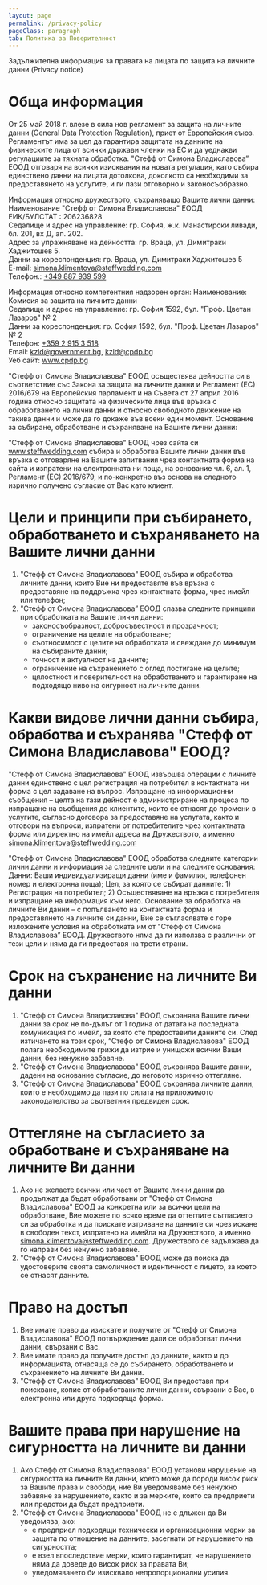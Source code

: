 ```yaml
---
layout: page
permalink: /privacy-policy
pageClass: paragraph
tab: Политика за Поверителност
---
```


Задължителна информация за правата на лицата по защита на личните данни (Privacy notice)

# Обща информация

От 25 май 2018 г. влезе в сила нов регламент за защита на личните данни (General Data Protection Regulation), приет от Европейския съюз. Регламентът има за цел да гарантира защитата на данните на физическите лица от всички държави членки на ЕС и да уеднакви регулациите за тяхната обработка.
"Стефф от Симона Владиславова” ЕООД отговаря на всички изисквания на новата регулация, като събира единствено данни на лицата дотолкова, доколкото са необходими за предоставянето на услугите, и ги пази отговорно и законосъобразно. 

Информация относно дружеството, съхраняващо Вашите лични данни: Наименование "Стефф от Симона Владиславова" ЕООД  
ЕИК/БУЛСТАТ : 206236828  
Седалище и адрес на управление: гр. София, ж.к. Манастирски ливади, бл. 201, вх Д, ап. 202.  
Адрес за упражняване на дейността: гр. Враца, ул. Димитраки Хаджитошев 5.  
Данни за кореспонденция: гр. Враца, ул. Димитраки Хаджитошев 5  
E-mail: <a href="mailto:simona.klimentova@steffwedding.com">simona.klimentova@steffwedding.com</a>  
Телефон.: <a href="tel:+349 887 939 599">+349 887 939 599</a>  

Информация относно компетентния надзорен орган:
Наименование: Комисия за защита на личните данни  
Седалище и адрес на управление: гр. София 1592, бул. "Проф. Цветан Лазаров" № 2  
Данни за кореспонденция: гр. София 1592, бул. "Проф. Цветан Лазаров" № 2  
Телефон: <a href="tel:+359 2 915 3 518">+359 2 915 3 518</a>  
Email: <a href="mailto:kzld@government.bg">kzld@government.bg</a>, <a href="mailto:kzld@cpdp.bg">kzld@cpdp.bg</a>  
Уеб сайт: <a href="www.cpdp.bg">www.cpdp.bg</a>  

"Стефф от Симона Владиславова" ЕООД осъществява дейността си в съответствие със Закона за защита на личните данни и Регламент (ЕС) 2016/679 на Европейския парламент и на Съвета от 27 април 2016 година относно защитата на физическите лица във връзка с обработването на лични данни и относно свободното движение на такива данни и може да го докаже във всеки един момент. 
Основание за събиране, обработване и съхраняване на Вашите лични данни:

"Стефф от Симона Владиславова" ЕООД чрез сайта си <a href="www.steffwedding.com">www.steffwedding.com</a> събира и обработва Вашите лични данни във връзка с отговаряне на Вашите запитвания чрез контактната форма на сайта и изпратени на електронната ни поща, на основание чл. 6, ал. 1, Регламент (ЕС) 2016/679, и по-конкретно въз основа на следното изрично получено съгласие от Вас като клиент.

# Цели и принципи при събирането, обработването и съхраняването на Вашите лични данни

1. "Стефф от Симона Владиславова" ЕООД събира и обработва личните данни, които Вие ни предоставяте във връзка с предоставяне на поддръжка чрез контактната форма, чрез имейл или телефон;
1. "Стефф от Симона Владиславова” ЕООД спазва следните принципи при обработката на Вашите лични данни:
   * законосъобразност, добросъвестност и прозрачност;
   * ограничение на целите на обработване;
   * съотносимост с целите на обработката и свеждане до минимум на събираните данни;
   * точност и актуалност на данните;
   * ограничение на съхранението с оглед постигане на целите;
   * цялостност и поверителност на обработването и гарантиране на подходящо ниво на сигурност на личните данни.

# Какви видове лични данни събира, обработва и съхранява "Стефф от Симона Владиславова" ЕООД?

"Стефф от Симона Владиславова" ЕООД извършва операции с личните данни единствено с цел регистрация на потребител в контактната ни форма с цел задаване на въпрос.
Изпращане на информационни съобщения – целта на тази дейност е администриране на процеса по изпращане на съобщения до клиентите, които се отнасят до промени в услугите, съгласно договора за предоставяне на услугата, както и отговори на въпроси, изпратени от потребителите чрез контактната форма или директно на имейл адреса на Дружеството, а именно <a href="mailto:simona.klimentova@steffwedding.com">simona.klimentova@steffwedding.com</a>

"Стефф от Симона Владиславова" ЕООД обработва следните категории лични данни и информация за следните цели и на следните основания:
Данни: Ваши индивидуализиращи данни (име и фамилия, телефонен номер и електронна поща);
Цел, за която се събират данните: 1) Регистрация на потребител; 2) Осъществяване на връзка с потребителя и изпращане на информация към него.
Основание за обработка на личните Ви данни – с попълването на контактната форма и предоставянето на личните си данни, Вие се съгласявате с горе изложените условия на обработката им от "Стефф от Симона Владиславова” ЕООД. Дружеството няма да ги използва с различни от тези цели и няма да ги предоставя на трети страни.

# Срок на съхранение на личните Ви данни

1. "Стефф от Симона Владиславова" ЕООД съхранява Вашите лични данни за срок не по-дълъг от 1 година от датата на последната комуникация по имейл, за която сте предоставили данните си. След изтичането на този срок, “Стефф от Симона Владиславова" ЕООД полага необходимите грижи да изтрие и унищожи всички Ваши данни, без ненужно забавяне.
1. "Стефф от Симона Владиславова" ЕООД съхранява Вашите данни, дадени на основание съгласие, до неговото изрично оттегляне.
1. "Стефф от Симона Владиславова" ЕООД съхранява личните данни, които е необходимо да пази по силата на приложимото законодателство за съответния предвиден срок.

# Оттегляне на съгласието за обработване и съхраняване на личните Ви данни
1. Ако не желаете всички или част от Вашите лични данни да продължат да бъдат обработвани от "Стефф от Симона Владиславова" ЕООД за конкретна или за всички цели на обработване, Вие можете по всяко време да оттеглите съгласието си за обработка и да поискате изтриване на данните си чрез искане в свободен текст, изпратено на имейла на Дружеството, а именно <a href="mailto:simona.klimentova@steffwedding.com">simona.klimentova@steffwedding.com</a>. Дружеството се задължава да го направи без ненужно забавяне.
1. "Стефф от Симона Владиславова" ЕООД може да поиска да удостоверите своята самоличност и идентичност с лицето, за което се отнасят данните.

# Право на достъп
1. Вие имате право да изискате и получите от "Стефф от Симона Владиславова" ЕООД потвърждение дали се обработват лични данни, свързани с Вас.
1. Вие имате право да получите достъп до данните, както и до информацията, отнасяща се до събирането, обработването и съхранението на личните Ви данни.
1. "Стефф от Симона Владиславова" ЕООД Ви предоставя при поискване, копие от обработваните лични данни, свързани с Вас, в електронна или друга подходяща форма.

# Вашите права при нарушение на сигурността на личните ви данни
1. Ако Стефф от Симона Владиславова" ЕООД установи нарушение на сигурността на личните Ви данни, което може да породи висок риск за Вашите права и свободи, ние Ви уведомяваме без ненужно забавяне за нарушението, както и за мерките, които са предприети или предстои да бъдат предприети.
1. "Стефф от Симона Владиславова" ЕООД не е длъжен да Ви уведомява, ако:
   * е предприел подходящи технически и организационни мерки за защита по отношение на данните, засегнати от нарушението на сигурността;
   * е взел впоследствие мерки, които гарантират, че нарушението няма да доведе до висок риск за правата Ви;
   * уведомяването би изисквало непропорционални усилия.